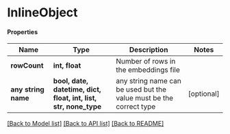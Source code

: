 # InlineObject

#### Properties
Name | Type | Description | Notes
------------ | ------------- | ------------- | -------------
**rowCount** | **int, float** | Number of rows in the embeddings file | 
**any string name** | **bool, date, datetime, dict, float, int, list, str, none_type** | any string name can be used but the value must be the correct type | [optional]

[[Back to Model list]](../README.md#documentation-for-models) [[Back to API list]](../README.md#documentation-for-api-endpoints) [[Back to README]](../README.md)

